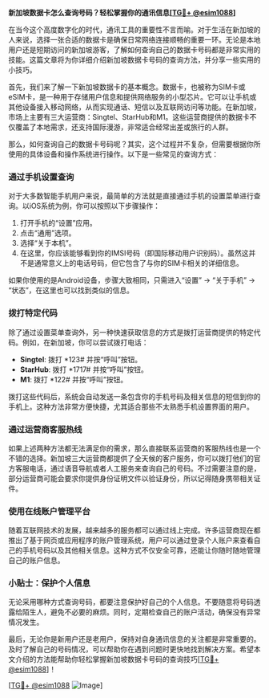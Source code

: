 **新加坡数据卡怎么查询号码？轻松掌握你的通讯信息[[TG💪+ @esim1088](https://t.me/s/esim1088)]**

在当今这个高度数字化的时代，通讯工具的重要性不言而喻。对于生活在新加坡的人来说，选择一张合适的数据卡是确保日常网络连接顺畅的重要一环。无论是本地用户还是短期访问的新加坡游客，了解如何查询自己的数据卡号码都是非常实用的技能。这篇文章将为你详细介绍新加坡数据卡号码的查询方法，并分享一些实用的小技巧。

首先，我们来了解一下新加坡数据卡的基本概念。数据卡，也被称为SIM卡或eSIM卡，是一种用于存储用户信息和提供网络服务的小型芯片。它可以让手机或其他设备接入移动网络，从而实现通话、短信以及互联网访问等功能。在新加坡，市场上主要有三大运营商：Singtel、StarHub和M1。这些运营商提供的数据卡不仅覆盖了本地需求，还支持国际漫游，非常适合经常出差或旅行的人群。

那么，如何查询自己的数据卡号码呢？其实，这个过程并不复杂，但需要根据你所使用的具体设备和操作系统进行操作。以下是一些常见的查询方式：

### **通过手机设置查询**
对于大多数智能手机用户来说，最简单的方法就是直接通过手机的设置菜单进行查询。以iOS系统为例，你可以按照以下步骤操作：
1. 打开手机的“设置”应用。
2. 点击“通用”选项。
3. 选择“关于本机”。
4. 在这里，你应该能够看到你的IMSI号码（即国际移动用户识别码）。虽然这并不是通常意义上的电话号码，但它包含了与你的SIM卡相关的详细信息。

如果你使用的是Android设备，步骤大致相同，只需进入“设置” -> “关于手机” -> “状态”，在这里也可以找到类似的信息。

### **拨打特定代码**
除了通过设置菜单查询外，另一种快速获取信息的方式是拨打运营商提供的特定代码。例如，在新加坡，你可以尝试拨打电话：
- **Singtel**: 拨打 *123# 并按“呼叫”按钮。
- **StarHub**: 拨打 *1717# 并按“呼叫”按钮。
- **M1**: 拨打 *122# 并按“呼叫”按钮。

拨打这些代码后，系统会自动发送一条包含你的手机号码及相关信息的短信到你的手机上。这种方法非常方便快捷，尤其适合那些不太熟悉手机设置界面的用户。

### **通过运营商客服热线**
如果上述两种方法都无法满足你的需求，那么直接联系运营商的客服热线也是一个不错的选择。新加坡三大运营商都提供了全天候的客户服务，你可以拨打他们的官方客服电话，通过语音导航或者人工服务来查询自己的号码。不过需要注意的是，部分运营商可能会要求你提供身份证明文件以验证身份，所以记得随身携带相关证件。

### **使用在线账户管理平台**
随着互联网技术的发展，越来越多的服务都可以通过线上完成。许多运营商现在都推出了基于网页或应用程序的账户管理系统，用户可以通过登录个人账户来查看自己的手机号码以及其他相关信息。这种方式不仅安全可靠，还能让你随时随地管理自己的账户信息。

### **小贴士：保护个人信息**
无论采用哪种方式查询号码，都要注意保护好自己的个人信息。不要随意将号码透露给陌生人，避免不必要的麻烦。同时，定期检查自己的账户活动，确保没有异常情况发生。

最后，无论你是新用户还是老用户，保持对自身通讯信息的关注都是非常重要的。及时了解自己的号码情况，可以帮助你在遇到问题时更快地找到解决方案。希望本文介绍的方法能帮助你轻松掌握新加坡数据卡号码的查询技巧[[TG💪+ @esim1088](https://t.me/s/esim1088)]！

[[TG💪+ @esim1088](https://t.me/s/esim1088) ![Image](https://i.postimg.cc/4NQfJmqS/Snipaste-2025-05-13-00-14-12.png)]